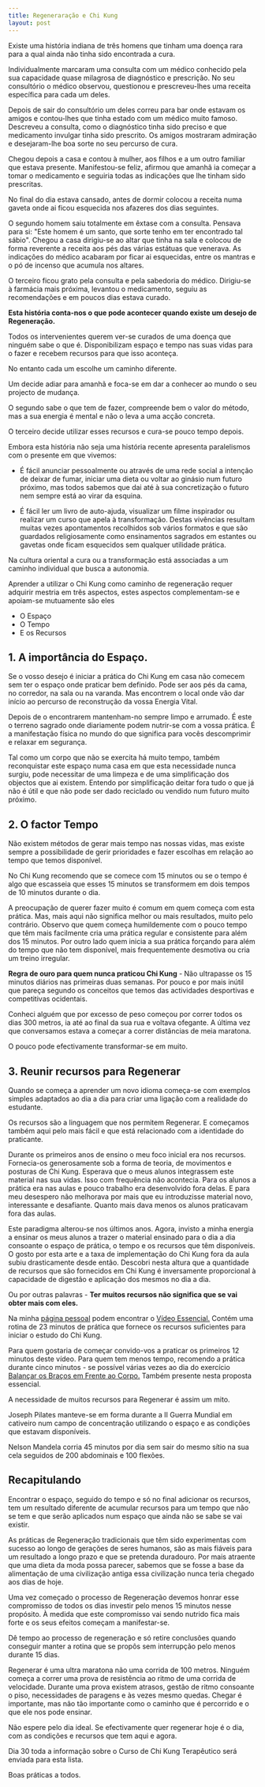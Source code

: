 ```yaml
---
title: Regeneraração e Chi Kung
layout: post
---
```

Existe uma história indiana de três homens que tinham uma doença rara para a qual ainda não tinha sido encontrada a cura. 

Individualmente marcaram uma consulta com um médico conhecido pela sua capacidade quase milagrosa de diagnóstico e prescrição. No seu consultório o médico observou, questionou e prescreveu-lhes uma receita específica para cada um deles.

Depois de sair do consultório um deles correu para bar onde estavam os amigos e contou-lhes que tinha estado com um médico muito famoso. Descreveu a consulta, como o diagnóstico tinha sido preciso e que medicamento invulgar tinha sido prescrito. Os amigos mostraram admiração e desejaram-lhe boa sorte no seu percurso de cura. 

Chegou depois a casa e contou à mulher, aos filhos e a um outro familiar que estava presente. Manifestou-se feliz, afirmou que amanhã ia começar a tomar o medicamento e seguiria todas as indicações que lhe tinham sido prescritas. 

No final do dia estava cansado, antes de dormir colocou a receita numa gaveta onde ai ficou esquecida nos afazeres dos dias seguintes.  

O segundo homem saiu totalmente em êxtase com a consulta. Pensava para si: "Este homem é um santo, que sorte tenho em ter encontrado tal sábio". Chegou a casa dirigiu-se ao altar que tinha na sala e colocou de forma reverente a receita aos pés das várias estátuas que venerava. As indicações do médico acabaram por ficar ai esquecidas, entre os mantras e o pó de incenso que acumula nos altares. 

O terceiro ficou grato pela consulta e pela sabedoria do médico. Dirigiu-se à farmácia mais próxima, levantou o medicamento, seguiu as recomendações e em poucos dias estava curado. 

**Esta história conta-nos o que pode acontecer quando existe um desejo de Regeneração.**

Todos os intervenientes querem ver-se curados de uma doença que ninguém sabe o que é. Disponibilizam espaço e tempo nas suas vidas para o fazer e recebem recursos para que isso aconteça.   

No entanto cada um escolhe um caminho diferente. 

Um decide adiar para amanhã e foca-se em dar a conhecer ao mundo o seu projecto de mudança. 

O segundo sabe o que tem de fazer, compreende bem o valor do método, mas a sua energia é mental e não o leva a uma acção concreta. 

O terceiro decide utilizar esses recursos e cura-se pouco tempo depois. 

Embora esta história não seja uma história recente apresenta paralelismos com o presente em que vivemos:

+ É fácil anunciar pessoalmente ou através de uma rede social a intenção de deixar de fumar, iniciar uma dieta ou voltar ao ginásio num futuro próximo, mas todos sabemos que dai até à sua concretização o futuro nem sempre está ao virar da esquina. 

+ É fácil ler um livro de auto-ajuda, visualizar um filme inspirador ou realizar um curso que apela à transformação. Destas vivências resultam muitas vezes apontamentos recolhidos sob vários formatos e que são guardados religiosamente como ensinamentos sagrados em estantes ou gavetas onde ficam esquecidos sem qualquer utilidade prática. 

Na cultura oriental a cura ou a transformação está associadas a um caminho individual que busca a autonomia.

Aprender a utilizar o Chi Kung como caminho de regeneração requer adquirir mestria em três aspectos, estes aspectos complementam-se e apoiam-se mutuamente são eles  

+ O Espaço
+ O Tempo
+ E os Recursos

## 1. A importância do Espaço.

Se o vosso desejo é iniciar a prática do Chi Kung em casa não comecem sem ter o espaço onde praticar bem definido. Pode ser aos pés da cama, no corredor, na sala ou na varanda. Mas encontrem o local onde vão dar início ao percurso de reconstrução da vossa Energia Vital.

Depois de o encontrarem mantenham-no sempre limpo e arrumado. É este o terreno sagrado onde diariamente podem nutrir-se com a vossa prática. É a manifestação física no mundo do que significa para vocês descomprimir e relaxar em segurança. 

Tal como um corpo que não se exercita há muito tempo, também reconquistar este espaço numa casa em que esta necessidade nunca surgiu, pode necessitar de uma limpeza e de uma simplificação dos objectos que ai existem. Entendo por simplificação deitar fora tudo o que já não é útil e que não pode ser dado reciclado ou vendido num futuro muito próximo. 

## 2. O factor Tempo

Não existem métodos de gerar mais tempo nas nossas vidas, mas existe sempre a possibilidade de gerir prioridades e fazer escolhas em relação ao tempo que temos disponível.  

No Chi Kung recomendo que se comece com 15 minutos ou se o tempo é algo que escasseia que esses 15 minutos se transformem em dois tempos de 10 minutos durante o dia.

A preocupação de querer fazer muito é comum em quem começa com esta prática. Mas, mais aqui não significa melhor ou mais resultados, muito pelo contrário. Observo que quem começa humildemente com o pouco tempo que têm mais facilmente cria uma prática regular e consistente para além dos 15 minutos. Por outro lado quem inicia a sua prática forçando para além do tempo que não tem disponível, mais frequentemente desmotiva ou cria um treino irregular.  

**Regra de ouro para quem nunca praticou Chi Kung** - Não ultrapasse os 15 minutos diários nas primeiras duas semanas. Por pouco e por mais inútil que pareça segundo os conceitos que temos das actividades desportivas e competitivas ocidentais.  

Conheci alguém que por excesso de peso começou por correr todos os dias 300 metros, ia até ao final da sua rua e voltava ofegante. A última vez que conversamos estava a começar a correr distâncias de meia maratona. 

O pouco pode efectivamente transformar-se em muito.

## 3. Reunir recursos para Regenerar

Quando se começa a aprender um novo idioma começa-se com exemplos simples adaptados ao dia a dia para criar uma ligação com a realidade do estudante. 

Os recursos são a linguagem que nos permitem Regenerar. E começamos também aqui pelo mais fácil e que está relacionado com a identidade do praticante.

Durante os primeiros anos de ensino o meu foco inicial era nos recursos. Fornecia-os generosamente sob a forma de teoria, de movimentos e posturas de Chi Kung. Esperava que o meus alunos integrassem este material nas sua vidas. Isso com frequência não acontecia. Para os alunos a prática era nas aulas e pouco trabalho era desenvolvido fora delas. E para meu desespero não melhorava por mais que eu introduzisse material novo, interessante e desafiante. Quanto mais dava menos os alunos praticavam fora das aulas. 

Este paradigma alterou-se nos últimos anos. Agora, invisto a minha energia a ensinar os meus alunos a trazer o material ensinado para o dia a dia consoante o espaço de prática, o tempo e os recursos que têm disponíveis. O gosto por esta arte e a taxa de implementação do Chi Kung fora da aula subiu drasticamente desde então. 
Descobri nesta altura que a quantidade de recursos que são fornecidos em Chi Kung é inversamente proporcional à capacidade de digestão e aplicação dos mesmos no dia a dia. 

Ou por outras palavras - **Ter muitos recursos não significa que se vai obter mais com eles.**

Na minha [página pessoal](http://devagar.org) podem encontrar o [Vídeo Essencial.](http://devagar.org/video.html) Contém uma rotina de 23 minutos de prática que fornece os recursos suficientes para iniciar o estudo do Chi Kung. 

Para quem gostaria de começar convido-vos a praticar os primeiros 12 minutos deste vídeo. Para quem tem menos tempo, recomendo a prática durante cinco minutos - se possível várias vezes ao dia do exercício [Balançar os Braços em Frente ao Corpo.](https://vimeo.com/60335737#t=10m15s) Também presente nesta proposta essencial. 

A necessidade de muitos recursos para Regenerar é assim um mito.  

Joseph Pilates manteve-se em forma durante a II Guerra Mundial em cativeiro num campo de concentração utilizando o espaço e as condições que estavam disponíveis.

Nelson Mandela corria 45 minutos por dia sem sair do mesmo sítio na sua cela seguidos de 200 abdominais e 100 flexões.

## Recapitulando 

Encontrar o espaço, seguido do tempo e só no final adicionar os recursos, tem um resultado diferente de acumular recursos para um tempo que não se tem e que serão aplicados num espaço que ainda não se sabe se vai existir.

As práticas de Regeneração tradicionais que têm sido experimentas com sucesso ao longo de gerações de seres humanos, são as mais fiáveis para um resultado a longo prazo e que se pretenda duradouro. Por mais atraente que uma dieta da moda possa parecer, sabemos que se fosse a base da alimentação de uma civilização antiga essa civilização nunca teria chegado aos dias de hoje. 

Uma vez começado o processo de Regeneração devemos honrar esse compromisso de todos os dias investir pelo menos 15 minutos nesse propósito. À medida que este compromisso vai sendo nutrido fica mais forte e os seus efeitos começam a manifestar-se.

Dê tempo ao processo de regeneração e só retire conclusões quando conseguir manter a rotina que se propôs sem interrupção pelo menos durante 15 dias. 

Regenerar é uma ultra maratona não uma corrida de 100 metros. Ninguém começa a correr uma prova de resistência ao ritmo de uma corrida de velocidade. Durante uma prova existem atrasos, gestão de ritmo consoante o piso, necessidades de paragens e às vezes mesmo quedas. Chegar é importante, mas não tão importante como o caminho que é percorrido e o que ele nos pode ensinar. 

Não espere pelo dia ideal. Se efectivamente quer regenerar hoje é o dia, com as condições e recursos que tem aqui e agora. 

Dia 30 toda a informação sobre o Curso de Chi Kung Terapêutico será enviada para esta lista. 

Boas práticas a todos.
